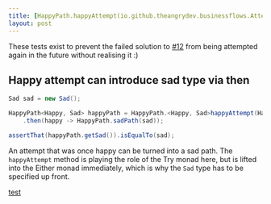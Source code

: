 ```yaml
---
title: [HappyPath.happyAttempt(io.github.theangrydev.businessflows.Attempt<Happy>)](https://oss.sonatype.org/service/local/repositories/releases/archive/io/github/theangrydev/business-flows/10.1.0/business-flows-10.1.0-javadoc.jar/!/io/github/theangrydev/businessflows/HappyPath.html#happyAttempt-io.github.theangrydev.businessflows.Attempt-)
layout: post
---
```

These tests exist to prevent the failed solution to <a href="https://github.com/theangrydev/business-flows/issues/12">#12</a>
from being attempted again in the future without realising it :)

## Happy attempt can introduce sad type via then
```java
Sad sad = new Sad();

HappyPath<Happy, Sad> happyPath = HappyPath.<Happy, Sad>happyAttempt(Happy::new)
    .then(happy -> HappyPath.sadPath(sad));

assertThat(happyPath.getSad()).isEqualTo(sad);
```
An attempt that was once happy can be turned into a sad path.
The `happyAttempt` method is playing the role of the Try monad here, but is lifted into the Either monad immediately, which is why the `Sad` type has to be specified up front.

[test](https://oss.sonatype.org/service/local/repositories/releases/archive/io/github/theangrydev/business-flows/10.1.0/business-flows-10.1.0-javadoc.jar/!/io/github/theangrydev/businessflows/HappyPath.html#happyAttempt-io.github.theangrydev.businessflows.Attempt-)